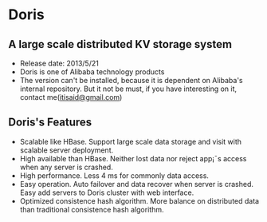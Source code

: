 # Doris #
## A large scale distributed KV storage system ##

- Release date: 2013/5/21
- Doris is one of Alibaba technology products
- The version can't be installed, because it is dependent on Alibaba's internal repository. But it not be must, if you have interesting on it, contact me(itisaid@gmail.com)

## Doris's Features ##
- Scalable like HBase. Support large scale data storage and visit with scalable server deployment.
- High available than HBase. Neither lost data nor reject app¡¯s access when any server is crashed.
- High performance. Less 4 ms for commonly data access.
- Easy operation. Auto failover and data recover when server is crashed. Easy add servers to Doris cluster with web interface.
- Optimized consistence hash algorithm. More balance on distributed data than traditional consistence hash algorithm.

